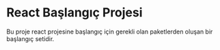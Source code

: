 # React Başlangıç Projesi

Bu proje react projesine başlangıç için gerekli olan paketlerden oluşan bir başlangıç setidir.